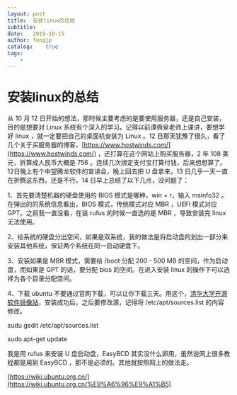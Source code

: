 ```yaml
---
layout: post
title:  安装linux的总结
subtitle:   
date:   2019-10-15
author: fengjp
catalog:    true
tags:
    - 
---
```


#   安装linux的总结

从 10 月 12 日开始的想法，那时候主要考虑的是要使用服务器，还是自己安装，目的是想要对 Linux 系统有个深入的学习。记得以前谭舜泉老师上课讲，要想学好 linux ，就一定要把自己的桌面机安装为 Linux 。12 日那天犹豫了很久，看了几个关于买服务器的博客，[https://www.hostwinds.com/](https://www.hostwinds.com/) ，还打算在这个网站上购买服务器，2 年 108 美元，折算成人民币大概是 756 。连续几次绑定支付宝打算付钱，后来想想算了。12日晚上有个中望腾龙软件的宣讲会，晚上回去把 U 盘拿来，13 日几乎一天一直在折腾这东西，还是不行。14 日早上总结了以下几点，没问题了：

1、首先要清楚机器的硬盘使用的 BIOS 模式是哪种，win + r，输入 msinfo32 。在弹出的的系统信息看出，BIOS 模式，传统模式对应 MBR ，UEFI 模式对应 GPT。之前我一直没看，在装 rufus 的时候一直选的是 MBR ，导致安装完 linux 无法使用。

2、给系统的硬盘分出空间，如果是双系统，我的做法是将启动盘的划出一部分来安装其他系统，保证两个系统在同一启动硬盘下。

3、安装如果是 MBR 模式，需要给 /boot 分配 200 - 500 MB 的空间，作为启动盘，而如果是 GPT 的话，要分配 bios 的空间。在进入安装 linux 的操作下可以选择为各个目录分配空间。

4、下载 ubuntu 不要通过官网下载，可以让你下载三天。用这个，[清华大学开源软件镜像站](https://mirrors.tuna.tsinghua.edu.cn/#)，安装成功后，之后要修改源，记得将 /etc/apt/sources.list 的内容修改。

sudu gedit /etc/apt/sources.list 

sudo apt-get update

我是用 rufus 来安装 U 盘启动盘，EasyBCD 其实没什么卵用，虽然说网上很多教程都是用到 EasyBCD ，那不是必须的。其他就按照网上的做法走。

[https://wiki.ubuntu.org.cn/](https://wiki.ubuntu.org.cn/%E9%A6%96%E9%A1%B5)